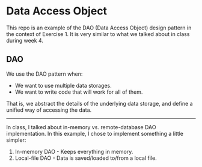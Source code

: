 # Data Access Object

This repo is an example of the DAO (Data Access Object) design pattern in the context of Exercise 1.
It is very similar to what we talked about in class during week 4.


## DAO

We use the DAO pattern when:
 * We want to use multiple data storages.
 * We want to write code that will work for all of them.

That is, we abstract the details of the underlying data storage, and define a unified way of accessing the data.

-----

In class, I talked about in-memory vs. remote-database DAO implementation.
In this example, I chose to implement something a little simpler:
 1. In-memory DAO - Keeps everything in memory.
 2. Local-file DAO - Data is saved/loaded to/from a local file.



